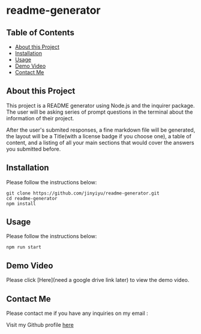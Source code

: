 # readme-generator

## Table of Contents

- [About this Project](#about-this-project)
- [Installation](#installation)
- [Usage](#usage)
- [Demo Video](#demo-video)
- [Contact Me](#contact-me)

## About this Project

This project is a README generator using Node.js and the inquirer package. The user will be asking series of prompt questions in the terminal about the information of their project.

After the user's submited responses, a fine markdown file will be generated, the layout will be a Title(with a license badge if you choose one), a table of content, and a listing of all your main sections that would cover the answers you submitted before.

## Installation

Please follow the instructions below:

```
git clone https://github.com/jinyiyu/readme-generator.git
cd readme-generator
npm install

```

## Usage

Please follow the instructions below:

```
npm run start
```

## Demo Video

Please click [Here](need a google drive link later) to view the demo video.

## Contact Me

Please contact me if you have any inquiries on my email :

Visit my Github profile [here](https://github.com/jinyiyu)

